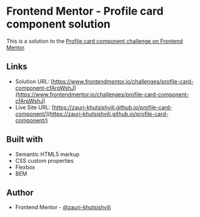 # Frontend Mentor - Profile card component solution

This is a solution to the [Profile card component challenge on Frontend Mentor](https://www.frontendmentor.io/challenges/profile-card-component-cfArpWshJ).

## Links

- Solution URL: [https://www.frontendmentor.io/challenges/profile-card-component-cfArpWshJ](https://www.frontendmentor.io/challenges/profile-card-component-cfArpWshJ)
- Live Site URL: [https://zauri-khutsishvili.github.io/profile-card-component/](https://zauri-khutsishvili.github.io/profile-card-component/)

## Built with

- Semantic HTML5 markup
- CSS custom properties
- Flexbox
- BEM

## Author

- Frontend Mentor - [@zauri-khutsishvili](https://www.frontendmentor.io/profile/zauri-khutsishvili)